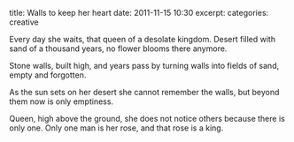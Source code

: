 title: Walls to keep her heart
date: 2011-11-15 10:30
excerpt: 
categories: creative

Every day she waits,
that queen of a desolate kingdom.
Desert filled with sand
of a thousand years,
no flower blooms there anymore.

Stone walls, built high,
and years pass by
turning walls into fields of sand,
empty and forgotten.

As the sun sets on her desert
she cannot remember the walls,
but beyond them now
is only emptiness.

Queen, high above the ground,
she does not notice others
because there is only one.
Only one man is her rose,
and that rose is a king.